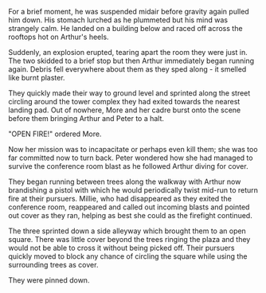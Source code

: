 For a brief moment, he was suspended midair before gravity again pulled him down. His stomach lurched as he plummeted but his mind was strangely calm. He landed on a building below and raced off across the rooftops hot on Arthur's heels.

Suddenly, an explosion erupted, tearing apart the room they were just in. The two skidded to a brief stop but then Arthur immediately began running again. Debris fell everywhere about them as they sped along - it smelled like burnt plaster.

They quickly made their way to ground level and sprinted along the street circling around the tower complex they had exited towards the nearest landing pad. Out of nowhere, More and her cadre burst onto the scene before them bringing Arthur and Peter to a halt.

"OPEN FIRE!" ordered More.

Now her mission was to incapacitate or perhaps even kill them; she was too far committed now to turn back. Peter wondered how she had managed to survive the conference room blast as he followed Arthur diving for cover.

They began running between trees along the walkway with Arthur now brandishing a pistol with which he would periodically twist mid-run to return fire at their pursuers. Millie, who had disappeared as they exited the conference room, reappeared and called out incoming blasts and pointed out cover as they ran, helping as best she could as the firefight continued.

The three sprinted down a side alleyway which brought them to an open square. There was little cover beyond the trees ringing the plaza and they would not be able to cross it without being picked off. Their pursuers quickly moved to block any chance of circling the square while using the surrounding trees as cover.

They were pinned down.
